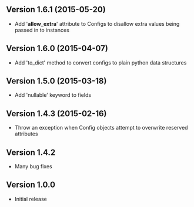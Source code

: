Version 1.6.1 (2015-05-20)
--------------------------
* Add '__allow_extra__' attribute to Configs to disallow extra values being
  passed in to instances

Version 1.6.0 (2015-04-07)
--------------------------
* Add 'to_dict' method to convert configs to plain python data structures

Version 1.5.0 (2015-03-18)
--------------------------
* Add 'nullable' keyword to fields

Version 1.4.3 (2015-02-16)
--------------------------
* Throw an exception when Config objects attempt to overwrite reserved
  attributes

Version 1.4.2
-------------
* Many bug fixes

Version 1.0.0
-------------
* Initial release
